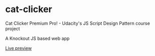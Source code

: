 # cat-clicker
Cat Clicker Premium Pro! - Udacity's JS Script Design Pattern course project

A Knockout JS based web app 

[Live preview](http://http://www.nimeshjain.com/projects/cat-clicker/)
